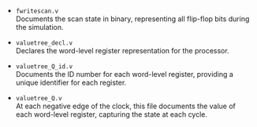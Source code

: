 - `fwritescan.v`  
  Documents the scan state in binary, representing all flip-flop bits during the simulation.

- `valuetree_decl.v`  
  Declares the word-level register representation for the processor.

- `valuetree_Q_id.v`  
  Documents the ID number for each word-level register, providing a unique identifier for each register.

- `valuetree_Q.v`  
  At each negative edge of the clock, this file documents the value of each word-level register, capturing the state at each cycle.

